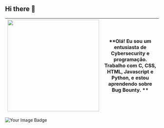 ## Hi there 👋
| <img src="https://i.pinimg.com/736x/7e/89/b0/7e89b05c96b39a784ce245f9ffa68686.jpg" width="300"> | **Olá! Eu sou um entusiasta de Cybersecurity e programação. Trabalho com C, CSS, HTML, Javascript e Python, e estou aprendendo sobre Bug Bounty. ** |
|---|---|
<img src="https://tryhackme-badges.s3.amazonaws.com/fitgirl.png" alt="Your Image Badge" />




